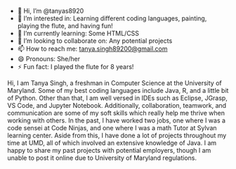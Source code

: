 - 👋 Hi, I’m @tanyas8920
- 👀 I’m interested in: Learning different coding languages, painting, playing the flute, and having fun!
- 🌱 I’m currently learning: Some HTML/CSS
- 💞️ I’m looking to collaborate on: Any potential projects
- 📫 How to reach me: tanya.singh89200@gmail.com
- 😄 Pronouns: She/her
- ⚡ Fun fact: I played the flute for 8 years!

Hi, I am Tanya Singh, a freshman in Computer Science at the University of Maryland. Some of my best coding languages include Java, R, and a little bit of Python. Other than that, I am well versed in IDEs such as Eclipse, JGrasp, VS Code, and Jupyter Notebook. Additionally, collaboration, teamwork, and communication are some of my soft skills which really help me thrive when working with others. In the past, I have worked two jobs, one where I was a code sensei at Code Ninjas, and one where I was a math Tutor at Sylvan learning center. Aside from this, I have done a lot of projects throughout my time at UMD, all of which involved an extensive knowledge of Java. I am happy to share my past projects with potential employers, though I am unable to post it online due to University of Maryland regulations.

<!---
tanyas8920/tanyas8920 is a ✨ special ✨ repository because its `README.md` (this file) appears on your GitHub profile.
You can click the Preview link to take a look at your changes.
--->
